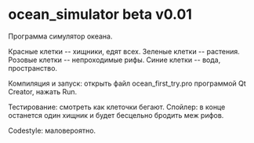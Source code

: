 # ocean_simulator beta v0.01
Программа симулятор океана.

Красные клетки -- хищники, едят всех.
Зеленые клетки -- растения.
Розовые клетки -- непроходимые рифы.
Синие клетки -- вода, пространство.

Компиляция и запуск: открыть файл ocean_first_try.pro программой Qt Creator, нажать Run.

Тестирование: смотреть как клеточки бегают.
Спойлер: в конце останется один хищник и будет бесцельно бродить меж рифов.

Codestyle: маловероятно.
